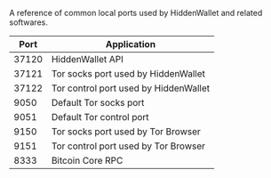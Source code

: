 A reference of common local ports used by HiddenWallet and related softwares.  
  
|Port | Application |
|---- | ---- |
|37120  | HiddenWallet API |
|37121  | Tor socks port used by HiddenWallet |
|37122  | Tor control port used by HiddenWallet |
|9050  | Default Tor socks port |
|9051  | Default Tor control port |
|9150  | Tor socks port used by Tor Browser |
|9151  | Tor control port used by Tor Browser |
|8333  | Bitcoin Core RPC |

